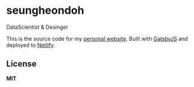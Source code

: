 # seungheondoh

DataScientist & Desinger

This is the source code for my [personal website][web]. Built with [GatsbyJS]
and deployed to [Netlify].

## License

**MIT**

[GatsbyJS]: https://www.gatsbyjs.org/ "GatsbyJS: Blazing-fast static site generator for React"
[Netlify]: https://www.netlify.com/ "Netlify: All-in-one platform for automating modern web projects."
[web]: https://knpw.rs "knpwrs"
